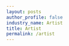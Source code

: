 ```yaml
---
layout: posts 
author_profile: false 
industry_name: Artist
title: Artist
permalink: /artist
---
```

